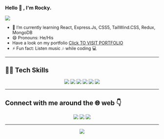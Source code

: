 ### Hello 👋 , I'm Rocky.

![](https://komarev.com/ghpvc/?username=Rockyraven)

- 🌱 I’m currently learning React, Express.Js, CSS5, TailWind.CSS, Redux, MongoDB
- 😄 Pronouns: He/His
- Have a look on my portfolio <a href="https://rockyportfolio.vercel.app/">Click TO VISIT PORTFOLIO</a>
- ⚡ Fun fact: Listen music :notes: while coding :computer:


-----

## 👨‍💻 Tech Skills

<div align="center">
  
![](https://img.shields.io/badge/HTML5-E34F26?style=for-the-badge&logo=html5&logoColor=white)
![](https://img.shields.io/badge/CSS3-1572B6?style=for-the-badge&logo=css3&logoColor=white)
![](https://img.shields.io/badge/JavaScript-F7DF1E?style=for-the-badge&logo=javascript&logoColor=black)
![](https://img.shields.io/badge/React-20232A?style=for-the-badge&logo=react&logoColor=61DAFB)
![](https://img.shields.io/badge/Git-F05032?style=for-the-badge&logo=git&logoColor=white)
![](https://img.shields.io/badge/Netlify-00C7B7?style=for-the-badge&logo=netlify&logoColor=white)
  
</div>

-----
## Connect with me around the :globe_with_meridians: web	:point_down:
<div align="center">
  
<a href="https://twitter.com/ImRocky7277"><img src="https://img.shields.io/badge/Twitter-1DA1F2?style=for-the-badge&logo=twitter&logoColor=white"/></a>
<a href="https://www.linkedin.com/in/rocky-abb69921b/"><img src="https://img.shields.io/badge/LinkedIn-0077B5?style=for-the-badge&logo=linkedin&logoColor=white"/></a>
<a href="https://www.instagram.com/rockykumar636/"><img src="https://img.shields.io/badge/Instagram-E4405F?style=for-the-badge&logo=instagram&logoColor=white"/></a>
</div>

-----
<div align="center">
<img src="https://github-readme-stats.vercel.app/api?username=Rockyraven&&show_icons=true&title_color=#bcffba&icon_color=bb2acf&text_color=daf7dc&bg_color=151515">
</div>

